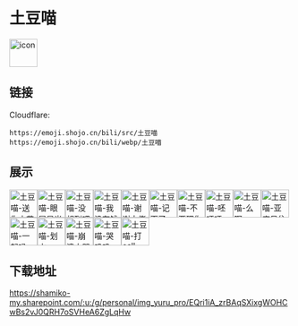 # 土豆喵
<img src="https://emoji.shojo.cn/bili/src/土豆喵/icon.png" width="50" height="50" alt="icon">

## 链接
Cloudflare:
```
https://emoji.shojo.cn/bili/src/土豆喵
https://emoji.shojo.cn/bili/webp/土豆喵
```
## 展示
<img src="https://emoji.shojo.cn/bili/src/土豆喵/土豆喵-送你小花.png" width="50" height="50" alt="土豆喵-送你小花"><img src="https://emoji.shojo.cn/bili/src/土豆喵/土豆喵-眼冒星光.png" width="50" height="50" alt="土豆喵-眼冒星光"><img src="https://emoji.shojo.cn/bili/src/土豆喵/土豆喵-没想到吧.png" width="50" height="50" alt="土豆喵-没想到吧"><img src="https://emoji.shojo.cn/bili/src/土豆喵/土豆喵-我没有钱.png" width="50" height="50" alt="土豆喵-我没有钱"><img src="https://emoji.shojo.cn/bili/src/土豆喵/土豆喵-谢谢大佬.png" width="50" height="50" alt="土豆喵-谢谢大佬"><img src="https://emoji.shojo.cn/bili/src/土豆喵/土豆喵-记下了.png" width="50" height="50" alt="土豆喵-记下了"><img src="https://emoji.shojo.cn/bili/src/土豆喵/土豆喵-不要理你.png" width="50" height="50" alt="土豆喵-不要理你"><img src="https://emoji.shojo.cn/bili/src/土豆喵/土豆喵-呸呸呸.png" width="50" height="50" alt="土豆喵-呸呸呸"><img src="https://emoji.shojo.cn/bili/src/土豆喵/土豆喵-么啊.png" width="50" height="50" alt="土豆喵-么啊"><img src="https://emoji.shojo.cn/bili/src/土豆喵/土豆喵-亚麻呆住.png" width="50" height="50" alt="土豆喵-亚麻呆住"><img src="https://emoji.shojo.cn/bili/src/土豆喵/土豆喵-一起吗.png" width="50" height="50" alt="土豆喵-一起吗"><img src="https://emoji.shojo.cn/bili/src/土豆喵/土豆喵-划水.png" width="50" height="50" alt="土豆喵-划水"><img src="https://emoji.shojo.cn/bili/src/土豆喵/土豆喵-崩溃大哭.png" width="50" height="50" alt="土豆喵-崩溃大哭"><img src="https://emoji.shojo.cn/bili/src/土豆喵/土豆喵-哭叽叽.png" width="50" height="50" alt="土豆喵-哭叽叽"><img src="https://emoji.shojo.cn/bili/src/土豆喵/土豆喵-打call.png" width="50" height="50" alt="土豆喵-打call">

## 下载地址

https://shamiko-my.sharepoint.com/:u:/g/personal/img_yuru_pro/EQri1iA_zrBAqSXixgWOHCwBs2vJ0QRH7oSVHeA6ZgLqHw